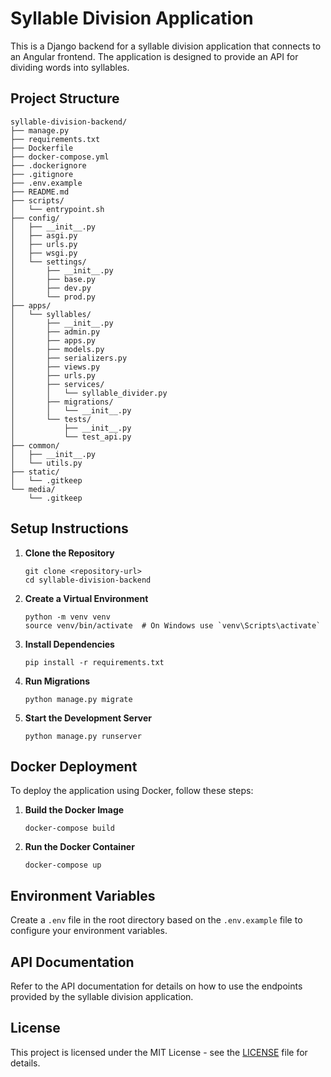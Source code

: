 # Syllable Division Application

This is a Django backend for a syllable division application that connects to an Angular frontend. The application is designed to provide an API for dividing words into syllables.

## Project Structure

```
syllable-division-backend/
├── manage.py
├── requirements.txt
├── Dockerfile
├── docker-compose.yml
├── .dockerignore
├── .gitignore
├── .env.example
├── README.md
├── scripts/
│   └── entrypoint.sh
├── config/
│   ├── __init__.py
│   ├── asgi.py
│   ├── urls.py
│   ├── wsgi.py
│   └── settings/
│       ├── __init__.py
│       ├── base.py
│       ├── dev.py
│       └── prod.py
├── apps/
│   └── syllables/
│       ├── __init__.py
│       ├── admin.py
│       ├── apps.py
│       ├── models.py
│       ├── serializers.py
│       ├── views.py
│       ├── urls.py
│       ├── services/
│       │   └── syllable_divider.py
│       ├── migrations/
│       │   └── __init__.py
│       └── tests/
│           ├── __init__.py
│           └── test_api.py
├── common/
│   ├── __init__.py
│   └── utils.py
├── static/
│   └── .gitkeep
└── media/
    └── .gitkeep
```

## Setup Instructions

1. **Clone the Repository**
   ```
   git clone <repository-url>
   cd syllable-division-backend
   ```

2. **Create a Virtual Environment**
   ```
   python -m venv venv
   source venv/bin/activate  # On Windows use `venv\Scripts\activate`
   ```

3. **Install Dependencies**
   ```
   pip install -r requirements.txt
   ```

4. **Run Migrations**
   ```
   python manage.py migrate
   ```

5. **Start the Development Server**
   ```
   python manage.py runserver
   ```

## Docker Deployment

To deploy the application using Docker, follow these steps:

1. **Build the Docker Image**
   ```
   docker-compose build
   ```

2. **Run the Docker Container**
   ```
   docker-compose up
   ```

## Environment Variables

Create a `.env` file in the root directory based on the `.env.example` file to configure your environment variables.

## API Documentation

Refer to the API documentation for details on how to use the endpoints provided by the syllable division application.

## License

This project is licensed under the MIT License - see the [LICENSE](LICENSE) file for details.